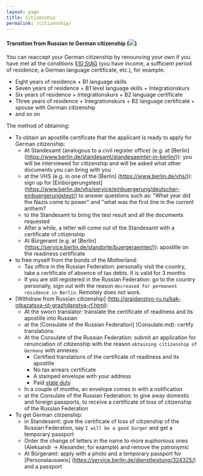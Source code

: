 ```yaml
---
layout: page
title: Citizenship
permalink: /citizenship/
---
```

#### Transition from Russian to German citizenship (![](files/ru.gif))

You can reaccept your German citizenship by renouncing your own if you have met all the conditions [§10 StAG](https://www.gesetze-im-internet.de/stag/__10.html) (you have income, a sufficient period of residence, a German language certificate, etc.), for example:
* Eight years of residence + B1 language skills
* Seven years of residence + B1 level language skills + Integrationskurs
* Six years of residence + Integrationskurs + B2 language certificate
* Three years of residence + Integrationskurs + B2 language certificate + spouse with German citizenship
* and so on

The method of obtaining:
* To obtain an apostille certificate that the applicant is ready to apply for German citizenship:
  * At Standesamt (analogous to a civil register office) (e.g. at [Berlin] (https://www.berlin.de/standesamt/standesaemter-in-berlin/)): you will be interviewed for citizenship and will be asked what other documents you can bring with you
  * at the VHS (e.g. in one of the [Berlin] (https://www.berlin.de/vhs/)): sign up for [Einbürgerungstest] (https://www.berlin.de/vhs/service/einbuergerung/deutscher-einbuergerungstest/) to answer questions such as: "What year did the Nazis come to power" and "what was the first line in the current anthem?
  * to the Standesamt to bring the test result and all the documents requested  
  * After a while, a letter will come out of the Standesamt with a certificate of citizenship
  * At Bürgeramt (e.g. at [Berlin] (https://service.berlin.de/standorte/buergeraemter/)): apostille on the readiness certificate  
* to free myself from the bonds of the Motherland:
  * Tax office in the Russian Federation: personally visit the country, take a certificate of absence of tax debts. It is valid for 3 months
  * If you are still registered in the Russian Federation: go to the country personally, sign out with the reason `decreased for permanent residence in Berlin`. Remotely does not work.
* [Withdraw from Russian citizenship] (http://grajdanstvo-ru.ru/kak-otkazatsya-ot-grazhdanstva-rf.html):
  * At the sworn translator: translate the certificate of readiness and its apostille into Russian
  * at the [Consulate of the Russian Federation] (Consulate.md): certify translations
  * At the Consulate of the Russian Federation: submit an application for renunciation of citizenship with the reason `obtaining citizenship of Germany` with annexes:
    * Certified translations of the certificate of readiness and its apostille
    * No tax arrears certificate
    * A stamped envelope with your address
    * Paid [state duty](https://base.garant.ru/10900200/fce40d57dbbe868a22b8d51b0513287a/)
  * In a couple of months, an envelope comes in with a notification
  * at the Consulate of the Russian Federation: to give away domestic and foreign passports, to receive a certificate of loss of citizenship of the Russian Federation
* To get German citizenship:
  * in Standesamt: give the certificate of loss of citizenship of the Russian Federation, say `I will be a good burger` and get a temporary passport
  * Order the change of letters in the name to more euphonious ones (Aleksandr -> Alexander, for example) and remove the patronymic
  * At Bürgeramt: apply with a photo and a temporary passport for [Personalausweis] (https://service.berlin.de/dienstleistung/324325/) and a passport
